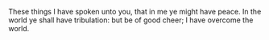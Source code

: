 These things I have spoken unto you, that in me ye might have peace. In the world ye shall have tribulation: but be of good cheer; I have overcome the world.
